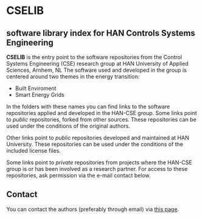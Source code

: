 # CSELIB
## software library index for HAN Controls Systems Engineering 

<b>CSELIB</b> is the entry point to the software repositories from the Control Systems Engineering (CSE) research group at HAN University of Applied Sciences, Arnhem, NL
The software used and developed in the group is centered around two themes in the energy transition:

* Built Enviroment
* Smart Energy Grids

In the folders with these names you can find links to the software repositories applied and developed in the HAN-CSE group. Some links point to <i>public</i> repositories, forked from other sources. These repositories can be used under the conditions of the original authors.

Other links point to <i>public</i> repositories developed and maintained at HAN University. These repositories can be used under the conditions of the included license files.

Some links point to <i>private</i> repositories from projects where the HAN-CSE group is or has been involved as a research partner. For access to these repositories, ask permission via the e-mail contact below.
<br>
<h2>Contact</h2>
You can contact the authors (preferably through email) via <a href="https://www.han.nl/onderzoek/kennismaken/technologie-en-samenleving/lectoraat/meet-en-regeltechniek/contact/">this page</a>.

<br>


